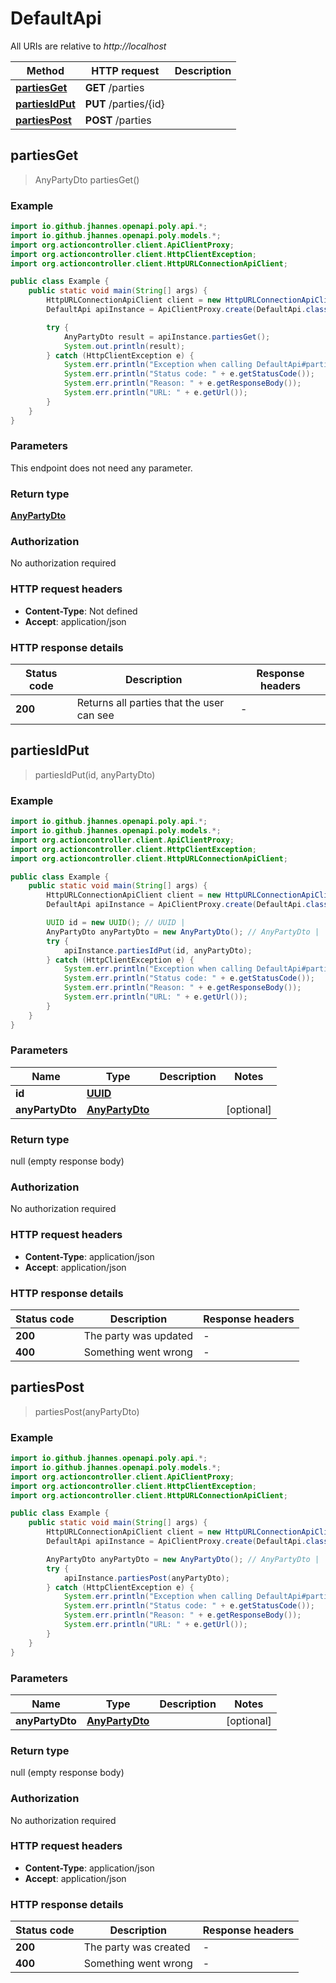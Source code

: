 # DefaultApi

All URIs are relative to *http://localhost*

Method | HTTP request | Description
------------- | ------------- | -------------
[**partiesGet**](DefaultApi.md#partiesGet) | **GET** /parties | 
[**partiesIdPut**](DefaultApi.md#partiesIdPut) | **PUT** /parties/{id} | 
[**partiesPost**](DefaultApi.md#partiesPost) | **POST** /parties | 



## partiesGet

> AnyPartyDto partiesGet()



### Example

```java
import io.github.jhannes.openapi.poly.api.*;
import io.github.jhannes.openapi.poly.models.*;
import org.actioncontroller.client.ApiClientProxy;
import org.actioncontroller.client.HttpClientException;
import org.actioncontroller.client.HttpURLConnectionApiClient;

public class Example {
    public static void main(String[] args) {
        HttpURLConnectionApiClient client = new HttpURLConnectionApiClient("http://localhost");
        DefaultApi apiInstance = ApiClientProxy.create(DefaultApi.class, httpClient);

        try {
            AnyPartyDto result = apiInstance.partiesGet();
            System.out.println(result);
        } catch (HttpClientException e) {
            System.err.println("Exception when calling DefaultApi#partiesGet");
            System.err.println("Status code: " + e.getStatusCode());
            System.err.println("Reason: " + e.getResponseBody());
            System.err.println("URL: " + e.getUrl());
        }
    }
}
```

### Parameters

This endpoint does not need any parameter.

### Return type

[**AnyPartyDto**](AnyPartyDto.md)

### Authorization

No authorization required

### HTTP request headers

- **Content-Type**: Not defined
- **Accept**: application/json

### HTTP response details
| Status code | Description | Response headers |
|-------------|-------------|------------------|
| **200** | Returns all parties that the user can see |  -  |


## partiesIdPut

> partiesIdPut(id, anyPartyDto)



### Example

```java
import io.github.jhannes.openapi.poly.api.*;
import io.github.jhannes.openapi.poly.models.*;
import org.actioncontroller.client.ApiClientProxy;
import org.actioncontroller.client.HttpClientException;
import org.actioncontroller.client.HttpURLConnectionApiClient;

public class Example {
    public static void main(String[] args) {
        HttpURLConnectionApiClient client = new HttpURLConnectionApiClient("http://localhost");
        DefaultApi apiInstance = ApiClientProxy.create(DefaultApi.class, httpClient);

        UUID id = new UUID(); // UUID | 
        AnyPartyDto anyPartyDto = new AnyPartyDto(); // AnyPartyDto | 
        try {
            apiInstance.partiesIdPut(id, anyPartyDto);
        } catch (HttpClientException e) {
            System.err.println("Exception when calling DefaultApi#partiesIdPut");
            System.err.println("Status code: " + e.getStatusCode());
            System.err.println("Reason: " + e.getResponseBody());
            System.err.println("URL: " + e.getUrl());
        }
    }
}
```

### Parameters


Name | Type | Description  | Notes
------------- | ------------- | ------------- | -------------
 **id** | [**UUID**](.md)|  |
 **anyPartyDto** | [**AnyPartyDto**](AnyPartyDto.md)|  | [optional]

### Return type

null (empty response body)

### Authorization

No authorization required

### HTTP request headers

- **Content-Type**: application/json
- **Accept**: application/json

### HTTP response details
| Status code | Description | Response headers |
|-------------|-------------|------------------|
| **200** | The party was updated |  -  |
| **400** | Something went wrong |  -  |


## partiesPost

> partiesPost(anyPartyDto)



### Example

```java
import io.github.jhannes.openapi.poly.api.*;
import io.github.jhannes.openapi.poly.models.*;
import org.actioncontroller.client.ApiClientProxy;
import org.actioncontroller.client.HttpClientException;
import org.actioncontroller.client.HttpURLConnectionApiClient;

public class Example {
    public static void main(String[] args) {
        HttpURLConnectionApiClient client = new HttpURLConnectionApiClient("http://localhost");
        DefaultApi apiInstance = ApiClientProxy.create(DefaultApi.class, httpClient);

        AnyPartyDto anyPartyDto = new AnyPartyDto(); // AnyPartyDto | 
        try {
            apiInstance.partiesPost(anyPartyDto);
        } catch (HttpClientException e) {
            System.err.println("Exception when calling DefaultApi#partiesPost");
            System.err.println("Status code: " + e.getStatusCode());
            System.err.println("Reason: " + e.getResponseBody());
            System.err.println("URL: " + e.getUrl());
        }
    }
}
```

### Parameters


Name | Type | Description  | Notes
------------- | ------------- | ------------- | -------------
 **anyPartyDto** | [**AnyPartyDto**](AnyPartyDto.md)|  | [optional]

### Return type

null (empty response body)

### Authorization

No authorization required

### HTTP request headers

- **Content-Type**: application/json
- **Accept**: application/json

### HTTP response details
| Status code | Description | Response headers |
|-------------|-------------|------------------|
| **200** | The party was created |  -  |
| **400** | Something went wrong |  -  |

